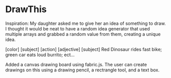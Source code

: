 # DrawThis

Inspiration: My daughter asked me to give her an idea of something to draw. I thought it would be neat to have a random idea generator that used multiple arrays and grabbed a random value from them, creating a unique idea.

[color] [subject] [action] [adjective] [subject] Red Dinosaur rides fast bike; green car eats loud burrito; ect...

Added a canvas drawing board using fabric.js.  The user can create drawings on this using a drawing pencil, a rectrangle tool, and a text box.

